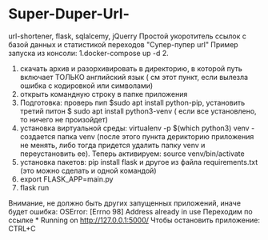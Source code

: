 # Super-Duper-Url-
url-shortener, flask, sqlalcemy, jQuerry
Простой укоротитель ссылок с базой данных и статистикой переходов "Супер-пупер url"
Пример запуска из консоли:
1.docker-compose up -d
2.
1) скачать архив и разорхивировать в директорию, в которой путь включает ТОЛЬКО английский язык ( см этот пункт, если вылезла      ошибка с кодировкой или символами)
2) открыть командную строку в папке приложения
3) Подготовка: проверь пип  $sudo apt install python-pip, установить третий питон $ sudo apt install python3-venv   ( если все    установлено, то ничего не произойдет)
4) установка виртуальной среды: virtualenv -p $(which python3) venv     - создается папка venv (после этого пункта дерикторию      приложения не менять, либо тогда придется удалить папку venv и переустановить ее). 
   Теперь активируем: source  venv/bin/activate
5) установка пакетов: pip install flask и другое из файла requirements.txt (это можно сделать и одной командой)
6) export FLASK_APP=main.py
7) flask run


Внимание, не должно быть других запущенных приложений, иначе будет ошибка: OSError: [Errno 98] Address already in use
Переходим по ссылке * Running on http://127.0.0.1:5000/ 
Чтобы остановить приложение: CTRL+C 
